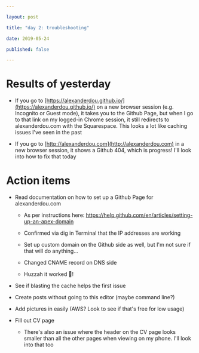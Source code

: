 ```yaml
---

layout: post

title: "day 2: troubleshooting"

date: 2019-05-24

published: false

---
```




# Results of yesterday

* If you go to [https://alexanderdou.github.io/](https://alexanderdou.github.io/) on a new browser session (e.g. Incognito or Guest mode), it takes you to the Github Page, but when I go to that link on my logged-in Chrome session, it still redirects to alexanderdou.com with the Squarespace. This looks a lot like caching issues I've seen in the past

* If you go to [http://alexanderdou.com](http://alexanderdou.com) in a new browser session, it shows a Github 404, which is progress! I'll look into how to fix that today



# Action items

* Read documentation on how to set up a Github Page for alexanderdou.com

  * As per instructions here: https://help.github.com/en/articles/setting-up-an-apex-domain

  * Confirmed via dig in Terminal that the IP addresses are working

  * Set up custom domain on the Github side as well, but I'm not sure if that will do anything...

  * Changed CNAME record on DNS side

  * Huzzah it worked 🎉!

* See if blasting the cache helps the first issue

* Create posts without going to this editor (maybe command line?)

* Add pictures in easily (AWS? Look to see if that's free for low usage)

* Fill out CV page

  * There's also an issue where the header on the CV page looks smaller than all the other pages when viewing on my phone. I'll look into that too

  

